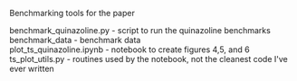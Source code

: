 Benchmarking tools for the paper

benchmark_quinazoline.py - script to run the quinazoline benchmarks  
benchmark_data - benchmark data  
plot_ts_quinazoline.ipynb - notebook to create figures 4,5, and 6  
ts_plot_utils.py - routines used by the notebook, not the cleanest code I've ever written